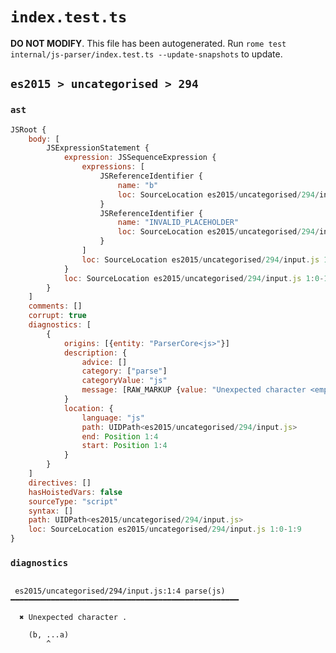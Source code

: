 # `index.test.ts`

**DO NOT MODIFY**. This file has been autogenerated. Run `rome test internal/js-parser/index.test.ts --update-snapshots` to update.

## `es2015 > uncategorised > 294`

### `ast`

```javascript
JSRoot {
	body: [
		JSExpressionStatement {
			expression: JSSequenceExpression {
				expressions: [
					JSReferenceIdentifier {
						name: "b"
						loc: SourceLocation es2015/uncategorised/294/input.js 1:1-1:2 (b)
					}
					JSReferenceIdentifier {
						name: "INVALID_PLACEHOLDER"
						loc: SourceLocation es2015/uncategorised/294/input.js 1:9-1:9
					}
				]
				loc: SourceLocation es2015/uncategorised/294/input.js 1:0-1:9
			}
			loc: SourceLocation es2015/uncategorised/294/input.js 1:0-1:9
		}
	]
	comments: []
	corrupt: true
	diagnostics: [
		{
			origins: [{entity: "ParserCore<js>"}]
			description: {
				advice: []
				category: ["parse"]
				categoryValue: "js"
				message: [RAW_MARKUP {value: "Unexpected character <emphasis>"}, ".", RAW_MARKUP {value: "</emphasis>"}]
			}
			location: {
				language: "js"
				path: UIDPath<es2015/uncategorised/294/input.js>
				end: Position 1:4
				start: Position 1:4
			}
		}
	]
	directives: []
	hasHoistedVars: false
	sourceType: "script"
	syntax: []
	path: UIDPath<es2015/uncategorised/294/input.js>
	loc: SourceLocation es2015/uncategorised/294/input.js 1:0-1:9
}
```

### `diagnostics`

```

 es2015/uncategorised/294/input.js:1:4 parse(js) ━━━━━━━━━━━━━━━━━━━━━━━━━━━━━━━━━━━━━━━━━━━━━━━━━━━

  ✖ Unexpected character .

    (b, ...a)
        ^


```
